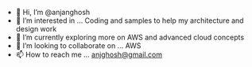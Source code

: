 - 👋 Hi, I’m @anjanghosh
- 👀 I’m interested in ... Coding and samples to help my architecture and design work
- 🌱 I’m currently exploring more on AWS and advanced cloud concepts
- 💞️ I’m looking to collaborate on ... AWS
- 📫 How to reach me ... anjghosh@gmail.com

<!---
anjanghosh/anjanghosh is a ✨ special ✨ repository because its `README.md` (this file) appears on your GitHub profile.
You can click the Preview link to take a look at your changes.
--->
